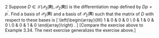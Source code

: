 2 Suppose $D \in \mathcal{L}\left(\mathcal{P}_{3}(\mathbf{R}), \mathcal{P}_{2}(\mathbf{R})\right)$ is the differentiation map defined by $D p=p^{\prime}$. Find a basis of $\mathcal{P}_{3}(\mathbf{R})$ and a basis of $\mathcal{P}_{2}(\mathbf{R})$ such that the matrix of $D$ with respect to these bases is
\[
\left(\begin{array}{llll}
1 & 0 & 0 & 0 \\
0 & 1 & 0 & 0 \\
0 & 0 & 1 & 0
\end{array}\right) .
\]
[Compare the exercise above to Example 3.34.
The next exercise generalizes the exercise above.]
